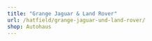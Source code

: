 ```yaml
---
title: "Grange Jaguar & Land Rover"
url: /hatfield/grange-jaguar-und-land-rover/
shop: Autohaus
---
```

